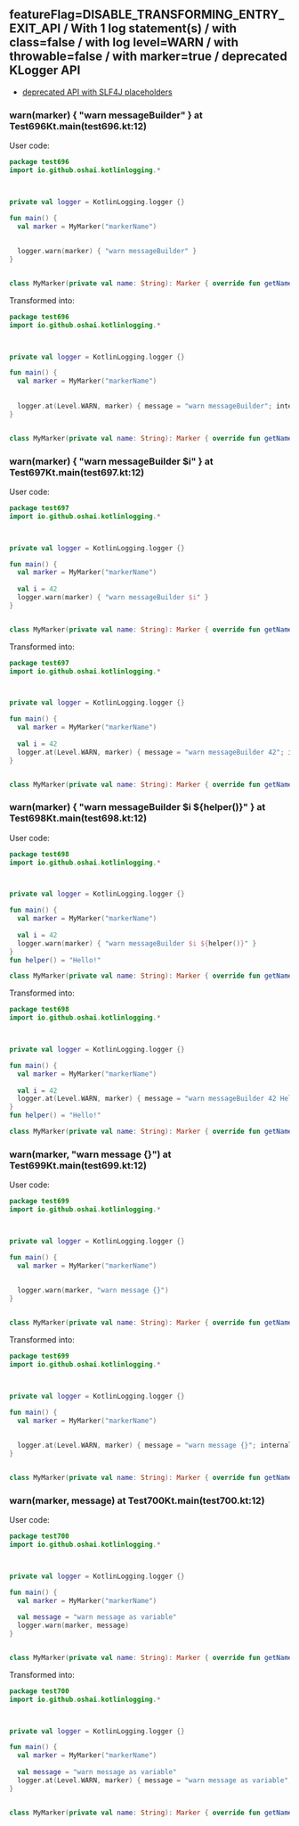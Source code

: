 ## featureFlag=DISABLE_TRANSFORMING_ENTRY_EXIT_API / With 1 log statement(s) / with class=false / with log level=WARN / with throwable=false / with marker=true / deprecated KLogger API

* [deprecated API with SLF4J placeholders](deprecated-slf4j-placeholders.md)

###  warn(marker) { "warn messageBuilder" } at Test696Kt.main(test696.kt:12)

User code:
```kotlin
package test696
import io.github.oshai.kotlinlogging.*



private val logger = KotlinLogging.logger {}

fun main() {
  val marker = MyMarker("markerName")
  
  
  logger.warn(marker) { "warn messageBuilder" }
}


class MyMarker(private val name: String): Marker { override fun getName() = name }

```
  
Transformed into:
```kotlin
package test696
import io.github.oshai.kotlinlogging.*



private val logger = KotlinLogging.logger {}

fun main() {
  val marker = MyMarker("markerName")
  
  
  logger.at(Level.WARN, marker) { message = "warn messageBuilder"; internalCompilerData = KLoggingEventBuilder.InternalCompilerData(messageTemplate = ""warn messageBuilder"", className = "test696.Test696Kt", methodName = "main", fileName = "test696.kt", lineNumber = 12)
}


class MyMarker(private val name: String): Marker { override fun getName() = name }

```

###  warn(marker) { "warn messageBuilder $i" } at Test697Kt.main(test697.kt:12)

User code:
```kotlin
package test697
import io.github.oshai.kotlinlogging.*



private val logger = KotlinLogging.logger {}

fun main() {
  val marker = MyMarker("markerName")
  
  val i = 42
  logger.warn(marker) { "warn messageBuilder $i" }
}


class MyMarker(private val name: String): Marker { override fun getName() = name }

```
  
Transformed into:
```kotlin
package test697
import io.github.oshai.kotlinlogging.*



private val logger = KotlinLogging.logger {}

fun main() {
  val marker = MyMarker("markerName")
  
  val i = 42
  logger.at(Level.WARN, marker) { message = "warn messageBuilder 42"; internalCompilerData = KLoggingEventBuilder.InternalCompilerData(messageTemplate = ""warn messageBuilder $i"", className = "test697.Test697Kt", methodName = "main", fileName = "test697.kt", lineNumber = 12)
}


class MyMarker(private val name: String): Marker { override fun getName() = name }

```

###  warn(marker) { "warn messageBuilder $i ${helper()}" } at Test698Kt.main(test698.kt:12)

User code:
```kotlin
package test698
import io.github.oshai.kotlinlogging.*



private val logger = KotlinLogging.logger {}

fun main() {
  val marker = MyMarker("markerName")
  
  val i = 42
  logger.warn(marker) { "warn messageBuilder $i ${helper()}" }
}
fun helper() = "Hello!"

class MyMarker(private val name: String): Marker { override fun getName() = name }

```
  
Transformed into:
```kotlin
package test698
import io.github.oshai.kotlinlogging.*



private val logger = KotlinLogging.logger {}

fun main() {
  val marker = MyMarker("markerName")
  
  val i = 42
  logger.at(Level.WARN, marker) { message = "warn messageBuilder 42 Hello!"; internalCompilerData = KLoggingEventBuilder.InternalCompilerData(messageTemplate = ""warn messageBuilder $i ${helper()}"", className = "test698.Test698Kt", methodName = "main", fileName = "test698.kt", lineNumber = 12)
}
fun helper() = "Hello!"

class MyMarker(private val name: String): Marker { override fun getName() = name }

```

###  warn(marker, "warn message {}") at Test699Kt.main(test699.kt:12)

User code:
```kotlin
package test699
import io.github.oshai.kotlinlogging.*



private val logger = KotlinLogging.logger {}

fun main() {
  val marker = MyMarker("markerName")
  
  
  logger.warn(marker, "warn message {}")
}


class MyMarker(private val name: String): Marker { override fun getName() = name }

```
  
Transformed into:
```kotlin
package test699
import io.github.oshai.kotlinlogging.*



private val logger = KotlinLogging.logger {}

fun main() {
  val marker = MyMarker("markerName")
  
  
  logger.at(Level.WARN, marker) { message = "warn message {}"; internalCompilerData = KLoggingEventBuilder.InternalCompilerData(messageTemplate = ""warn message {}"", className = "test699.Test699Kt", methodName = "main", fileName = "test699.kt", lineNumber = 12)
}


class MyMarker(private val name: String): Marker { override fun getName() = name }

```

###  warn(marker, message) at Test700Kt.main(test700.kt:12)

User code:
```kotlin
package test700
import io.github.oshai.kotlinlogging.*



private val logger = KotlinLogging.logger {}

fun main() {
  val marker = MyMarker("markerName")
  
  val message = "warn message as variable"
  logger.warn(marker, message)
}


class MyMarker(private val name: String): Marker { override fun getName() = name }

```
  
Transformed into:
```kotlin
package test700
import io.github.oshai.kotlinlogging.*



private val logger = KotlinLogging.logger {}

fun main() {
  val marker = MyMarker("markerName")
  
  val message = "warn message as variable"
  logger.at(Level.WARN, marker) { message = "warn message as variable"; internalCompilerData = KLoggingEventBuilder.InternalCompilerData(messageTemplate = "message", className = "test700.Test700Kt", methodName = "main", fileName = "test700.kt", lineNumber = 12)
}


class MyMarker(private val name: String): Marker { override fun getName() = name }

```
